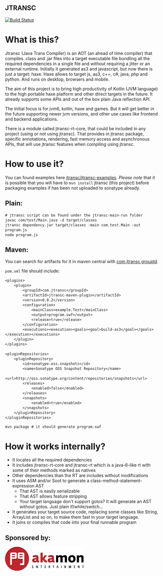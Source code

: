 JTRANSC
-------

[![Build Status](https://secure.travis-ci.org/jtransc/jtransc.svg)](http://travis-ci.org/#!/jtransc/jtransc)

# What is this?

Jtransc (Java Trans Compiler) is an AOT (an ahead of time compiler) that compiles .class and .jar files
into a target executable file bundling all the required dependencies in a single file and without requiring
a jitter or an external runtime.
Initially it generated as3 and javascript, but now there is just a target: haxe.
Haxe allows to target js, as3, c++, c#, java, php and python. And runs on desktop, browsers and mobile.

The aim of this project is to bring high productivity of Kotlin (JVM language)
to the high portable haxe platform and other direct targets in the future.
It already supports some APIs and out of the box plain Java reflection API.

The initial focus is for jvm6, kotlin, haxe and games.
But it will get better in the future supporting newer jvm versions,
and other use cases like frontend and backend applications.

There is a module called jtransc-rt-core, that could be included in any project (using or not using jtransc).
That provides in jtransc package, specific annotations, rendering, fast memory access and asynchronous APIs,
that will use jtransc features when compiling using jtransc.

# How to use it?

You can found examples here [jtransc/jtransc-examples](https://github.com/jtransc/jtransc-examples).
*Please note* that it is possible that you will have to `mvn install` jtransc (this project) before
packaging examples if has been not uploaded to sonatype already.

## Plain:
```
# jtransc script can be found under the jtransc-main-run folder
javac com/test/Main.java -d target/classes
jtransc dependency.jar target/classes -main com.test.Main -out program.js
node program.js
```

## Maven:

You can search for artifacts for it in maven central with [com.jtransc groupId](http://search.maven.org/#search%7Cga%7C1%7Cg%3Acom.jtransc).

`pom.xml` file should include:

```
<plugins>
    <plugin>
        <groupId>com.jtransc</groupId>
        <artifactId>jtransc-maven-plugin</artifactId>
        <version>0.0.2</version>
        <configuration>
            <mainClass>example.Test</mainClass>
            <output>program.swf</output>
            <release>true</release>
        </configuration>
        <executions><execution><goals><goal>build-as3</goal></goals></execution></executions>
    </plugin>
</plugins>

<pluginRepositories>
    <pluginRepository>
        <id>sonatype.oss.snapshots</id>
        <name>Sonatype OSS Snapshot Repository</name>
        <url>http://oss.sonatype.org/content/repositories/snapshots</url>
        <releases>
            <enabled>false</enabled>
        </releases>
        <snapshots>
            <enabled>true</enabled>
        </snapshots>
    </pluginRepository>
</pluginRepositories>

```

```
mvn package # it should generate program.swf
```

# How it works internally?

* It locates all the required dependencies
* It includes jtransc-rt-core and jtransc-rt which is a java-6-like rt with some of their methods marked as natives
* Other dependencies than the RT are includes without modifications
* It uses ASM and/or Soot to generate a class-method-statement-expression AST
    * That AST is easily serializable
    * That AST allows feature stripping
    * Your target language don't support gotos? It will generate an AST without gotos. Just plain if/while/switch...
* It generates your target source code, replacing some classes like String, ArrayList and so on, to make them fast in your target language.
* It joins or compiles that code into your final runnable program

## Sponsored by:

![Akamon Entertainment](extra/akamon.png)
